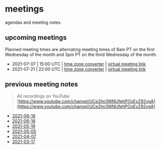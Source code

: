 # meetings
agendas and meeting notes

## upcoming meetings

Planned meeting times are alternating meeting times of 8am PT on the first Wednesday of the month and 3pm PT on the third Wednesday of the month.

* 2021-07-07 | 15:00 UTC | [time zone converter](https://www.timeanddate.com/worldclock/converter.html?iso=20210707T150000&p1=22&p2=248&p3=236&p4=438&p5=776&p6=16&p7=1440&p8=43&p9=24&p10=220&p11=234) | [virtual meeting link](https://teams.microsoft.com/l/meetup-join/19%3ameeting_MmRhN2UzY2ItODZkZi00ZDZjLWI3MTItODlmMjc1NmFjNjEw%40thread.v2/0?context=%7b%22Tid%22%3a%2272f988bf-86f1-41af-91ab-2d7cd011db47%22%2c%22Oid%22%3a%2285bc2986-6412-41c0-ab6d-98c80048fe64%22%7d)
* 2021-07-21 | 22:00 UTC | [time zone converter](https://www.timeanddate.com/worldclock/converter.html?iso=20210721T220000&p1=22&p2=248&p3=236&p4=438&p5=776&p6=16&p7=1440&p8=43&p9=24&p10=220&p11=234) | [virtual meeting link](https://teams.microsoft.com/l/meetup-join/19%3ameeting_Y2QxYzU0NjEtN2ZjNi00MGQ1LWJkMzUtZmQxZjZlZGZiYWZi%40thread.v2/0?context=%7b%22Tid%22%3a%2272f988bf-86f1-41af-91ab-2d7cd011db47%22%2c%22Oid%22%3a%2285bc2986-6412-41c0-ab6d-98c80048fe64%22%7d)

## previous meeting notes
> All recordings on YouTube [https://www.youtube.com/channel/UCe2lm3WNUfehPOxEvZ92ygA](https://www.youtube.com/channel/UCe2lm3WNUfehPOxEvZ92ygA)

* [2021-06-16](2021/2021-06-16.md)
* [2021-06-16](2021/2021-06-02.md)
* [2021-05-19](2021/2021-05-19.md)
* [2021-05-05](2021/2021-05-05.md)
* [2021-04-07](2021/2021-04-07.md)
* [2021-03-17](2021/2021-03-17.md)
